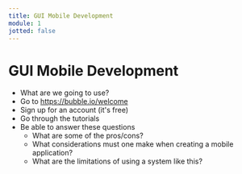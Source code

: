 ```yaml
---
title: GUI Mobile Development
module: 1
jotted: false
---
```


# GUI Mobile Development

* What are we going to use?
* Go to https://bubble.io/welcome
* Sign up for an account (it's free)
* Go through the tutorials
* Be able to answer these questions
    - What are some of the pros/cons?
    - What considerations must one make when creating a mobile application?
    - What are the limitations of using a system like this?